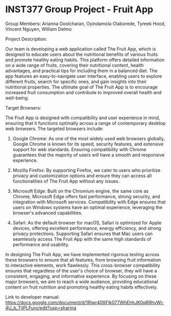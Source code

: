 # INST377 Group Project - Fruit App
Group Members: Arianna Goolcharan, Oyindamola Olaborede, Tyreek Hood, Vincent Nguyen, William Delmo

Project Description:

Our team is developing a web application called The Fruit App, which is designed to educate users about the nutritional benefits of various fruits and promote healthy eating habits. This platform offers detailed information on a wide range of fruits, covering their nutritional content, health advantages, and practical tips for including them in a balanced diet. The app features an easy-to-navigate user interface, enabling users to explore different fruits, search for specific ones, and gain insights into their nutritional properties. The ultimate goal of The Fruit App is to encourage increased fruit consumption and contribute to improved overall health and well-being.

Target Browsers:

The Fruit App is designed with compatibility and user experience in mind, ensuring that it functions optimally across a range of contemporary desktop web browsers. The targeted browsers include:

1. Google Chrome: As one of the most widely used web browsers globally, Google Chrome is known for its speed, security features, and extensive support for web standards. Ensuring compatibility with Chrome guarantees that the majority of users will have a smooth and responsive experience.

2. Mozilla Firefox: By supporting Firefox, we cater to users who prioritize privacy and  customization options and ensure they can access all functionalities of The Fruit App without any issues.

3. Microsoft Edge: Built on the Chromium engine, the same core as Chrome, Microsoft Edge offers fast performance, strong security, and integration with Microsoft services. Compatibility with Edge ensures that users on Windows systems have an optimal experience, leveraging the browser's advanced capabilities.

4. Safari: As the default browser for macOS, Safari is optimized for Apple devices, offering excellent performance, energy efficiency, and strong privacy protections. Supporting Safari ensures that Mac users can seamlessly access The Fruit App with the same high standards of performance and usability.

In designing The Fruit App, we have implemented rigorous testing across these browsers to ensure that all features, from browsing fruit information to interactive elements, work flawlessly. This cross-browser compatibility ensures that regardless of the user's choice of browser, they will have a consistent, engaging, and informative experience. By focusing on these major browsers, we aim to reach a wide audience, providing educational content on fruit nutrition and promoting healthy eating habits effectively.

Link to developer manual: https://docs.google.com/document/d/1Rlwr40XFlk077WhEhhJK0qR9hyWi-4U_b_TiIPLFuro/edit?usp=sharing
